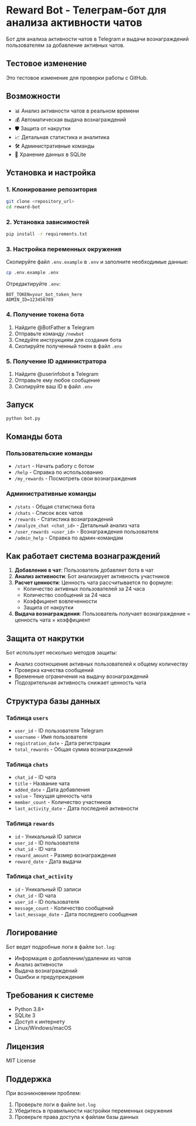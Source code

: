 # Reward Bot - Телеграм-бот для анализа активности чатов

Бот для анализа активности чатов в Telegram и выдачи вознаграждений пользователям за добавление активных чатов.

## Тестовое изменение

Это тестовое изменение для проверки работы с GitHub.

## Возможности

- 📊 Анализ активности чатов в реальном времени
- 💰 Автоматическая выдача вознаграждений
- 🛡️ Защита от накрутки
- 📈 Детальная статистика и аналитика
- 🛠️ Административные команды
- 💾 Хранение данных в SQLite

## Установка и настройка

### 1. Клонирование репозитория
```bash
git clone <repository_url>
cd reward-bot
```

### 2. Установка зависимостей
```bash
pip install -r requirements.txt
```

### 3. Настройка переменных окружения
Скопируйте файл `.env.example` в `.env` и заполните необходимые данные:
```bash
cp .env.example .env
```

Отредактируйте `.env`:
```
BOT_TOKEN=your_bot_token_here
ADMIN_ID=123456789
```

### 4. Получение токена бота
1. Найдите @BotFather в Telegram
2. Отправьте команду `/newbot`
3. Следуйте инструкциям для создания бота
4. Скопируйте полученный токен в файл `.env`

### 5. Получение ID администратора
1. Найдите @userinfobot в Telegram
2. Отправьте ему любое сообщение
3. Скопируйте ваш ID в файл `.env`

## Запуск

```bash
python bot.py
```

## Команды бота

### Пользовательские команды
- `/start` - Начать работу с ботом
- `/help` - Справка по использованию
- `/my_rewards` - Посмотреть свои вознаграждения

### Административные команды
- `/stats` - Общая статистика бота
- `/chats` - Список всех чатов
- `/rewards` - Статистика вознаграждений
- `/analyze_chat <chat_id>` - Детальный анализ чата
- `/user_rewards <user_id>` - Вознаграждения пользователя
- `/admin_help` - Справка по админ-командам

## Как работает система вознаграждений

1. **Добавление в чат**: Пользователь добавляет бота в чат
2. **Анализ активности**: Бот анализирует активность участников
3. **Расчет ценности**: Ценность чата рассчитывается по формуле:
   - Количество активных пользователей за 24 часа
   - Количество сообщений за 24 часа
   - Коэффициент вовлеченности
   - Защита от накрутки
4. **Выдача вознаграждения**: Пользователь получает вознаграждение = ценность чата × коэффициент

## Защита от накрутки

Бот использует несколько методов защиты:
- Анализ соотношения активных пользователей к общему количеству
- Проверка качества сообщений
- Временные ограничения на выдачу вознаграждений
- Подозрительная активность снижает ценность чата

## Структура базы данных

### Таблица `users`
- `user_id` - ID пользователя Telegram
- `username` - Имя пользователя
- `registration_date` - Дата регистрации
- `total_rewards` - Общая сумма вознаграждений

### Таблица `chats`
- `chat_id` - ID чата
- `title` - Название чата
- `added_date` - Дата добавления
- `value` - Текущая ценность чата
- `member_count` - Количество участников
- `last_activity_date` - Дата последней активности

### Таблица `rewards`
- `id` - Уникальный ID записи
- `user_id` - ID пользователя
- `chat_id` - ID чата
- `reward_amount` - Размер вознаграждения
- `reward_date` - Дата выдачи

### Таблица `chat_activity`
- `id` - Уникальный ID записи
- `chat_id` - ID чата
- `user_id` - ID пользователя
- `message_count` - Количество сообщений
- `last_message_date` - Дата последнего сообщения

## Логирование

Бот ведет подробные логи в файле `bot.log`:
- Информация о добавлении/удалении из чатов
- Анализ активности
- Выдача вознаграждений
- Ошибки и предупреждения

## Требования к системе

- Python 3.8+
- SQLite 3
- Доступ к интернету
- Linux/Windows/macOS

## Лицензия

MIT License

## Поддержка

При возникновении проблем:
1. Проверьте логи в файле `bot.log`
2. Убедитесь в правильности настройки переменных окружения
3. Проверьте права доступа к файлам базы данных